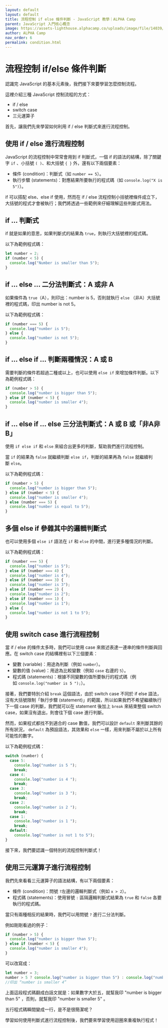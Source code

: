 ```yaml
---
layout: default
layout: default
title: 流程控制 if else 條件判斷 - JavaScript 教學｜ALPHA Camp
parent: JavaScript 入門核心概念
image: https://assets-lighthouse.alphacamp.co/uploads/image/file/14039/condition_if_else.jpg
author: ALPHA Camp
nav_order: 6
permalink: condition.html
---
```

# 流程控制 if/else 條件判斷

認識完 JavaScript 的基本元素後，我們接下來要學習怎麼控制流程。

這裡介紹三種 JavaScript 控制流程的方式：

- if / else
- switch case
- 三元運算子

首先，讓我們先來學習如何利用 if / else 判斷式來進行流程控制。

## 使用 if / else 進行流程控制

JavaScript 的流程控制中常常會用到 if 判斷式，一個 if 的語法的結構，除了關鍵字 `if` 、小括號 `( )`、和大括號 `{ }` 外，還有以下兩個要素：

- 條件 (condition)：判斷式（如 `number == 5`）。
- 執行步驟 (statements)：對應結果所要執行的程式碼（如 `console.log("X is 5")`）。

if 可以搭配 else、else if 使用，然而在 if / else 流程控制小括號裡條件成立下，大括號的程式才會被執行；我們將透過一些範例來仔細理解這些判斷式用法。

## **if … 判斷式**

if 就是如果的意思，如果判斷式的結果為 `true`，則執行大括號裡的程式碼。

以下為範例程式碼：

```jsx
let number = 2;
if (number < 5) {
  console.log("Number is smaller than 5");
}

```

## **if … else … 二分法判斷式：A 或非 A**

如果條件為 `true`（A），則印出：number is 5，否則就執行 `else` （非A）大括號裡的程式碼，印出 number is not 5。

以下為範例程式碼：

```jsx
if (number === 5) {
  console.log("number is 5");
} else {
  console.log("number is not 5");
}

```

## **if … else if … 判斷兩種情況：A 或 B**

需要判斷的條件若超過二種或以上，也可以使用 `else if` 來增加條件判斷。以下為範例程式碼：

```jsx
if (number > 5) {
  console.log("number is bigger than 5");
} else if (number < 5) {
  console.log("number is smaller 4");
}

```

## **if … else if … else 三分法判斷式：A 或 B 或「非A非B」**

使用 `if else if` 和 `else` 來組合出更多的判斷，幫助我們進行流程控制。

當 `if` 的結果為 `false` 就繼續判斷 `else if`，判斷的結果再為 `false` 就繼續判斷 `else`。

以下為範例程式碼：

```jsx
if (number > 5) {
  console.log("number is bigger than 5");
} else if (number < 5) {
  console.log("number is smaller 4");
} else (number === 5) {
  console.log("number is equal to 5");
}
```

## **多個 else if 參雜其中的邏輯判斷式**

也可以使用多個 `else if` 語法在 `if` 和 `else` 的中間，進行更多種情況的判斷。

以下為範例程式碼：

```jsx
if (number === 5) {
  console.log("number is 5");
} else if (number === 4) {
  console.log("number is 4");
} else if (number === 3) {
  console.log("number is 3");
} else if (number === 2) {
  console.log("number is 2");
} else if (number === 1) {
  console.log("number is 1");
} else {
  console.log("number is not 1 to 5");
}

```

## 使用 switch case 進行流程控制

當 if / else 的條件太多時，我們可以使用 case 來敘述表達一連串的條件判斷與回應。在 switch case 的結構裡有以下三個要素：

- 變數 (variable)：用途為判斷（例如 `number`）。
- 變數的值 (value)：用途為比較變數（例如 `case` 右邊的 `5`）。
- 程式碼 (statements)：根據不同變數的值所要執行的程式碼（例如 `console.log("number is 5 ");`）。

接著，我們要特別介紹 `break` 這個語法，由於 switch case 不同於 if else 語法，沒有大括號限制「執行步驟 (statement)」的範圍，所以如果我們不希望繼續執行下一個 case 的判斷，我們就可以在 statement 後加上 `break` 來結束整個 switch case，如果沒有退出，則會往下個 case 進行判斷。

然而，如果程式都找不到適合的 case 數值，我們可以設計 `default` 來判斷其餘的所有狀況， `default` 為預設語法，其效果和 `else` 一樣，用來判斷不屬於以上所有可能性的數字。

以下為範例程式碼：

```jsx
switch (number) {
  case 5:
    console.log("number is 5 ");
    break;
  case 4:
    console.log("number is 4 ");
    break;
  case 3:
    console.log("number is 3 ");
    break;
  case 2:
    console.log("number is 2 ");
    break;
  case 1:
    console.log("number is 1 ");
    break;
  default:
    console.log("number is not 1 to 5");
}

```

接下來，我們要認識一個特別的流程控制判斷式！

## 使用三元運算子進行流程控制

我們先來看看三元運算子的語法結構，有以下兩個要素：

- 條件 (condition)：問號 `?`左邊的邏輯判斷式（例如 `x > 2`）。
- 程式碼 (statements)：使用冒號 `:` 區隔邏輯判斷式結果為 `true` 和 `false` 各要執行的程式碼。

當只有兩種相反的結果時，我們可以用問號 `?` 進行二分法判斷。

例如剛剛看過的例子：

```jsx
if (number > 5) {
  console.log("number is bigger than 5");
} else if (number < 5) {
  console.log("number is smaller 4");
}
```

可以改寫成：

```jsx
let number = 3;
number > 5 ? console.log("number is bigger than 5") : console.log("number is smaller 5");
//印出 “number is smaller 4”
```

上面這段程式碼翻成白話文就是：如果數字大於五，就幫我印 "number is bigger than 5" ，否則，就幫我印 "number is smaller 5" 。

五行程式碼瞬間變成一行，是不是很簡潔呢？

學習如何使用判斷式進行流程控制後，我們要來學習使用迴圈來重複執行程式！
